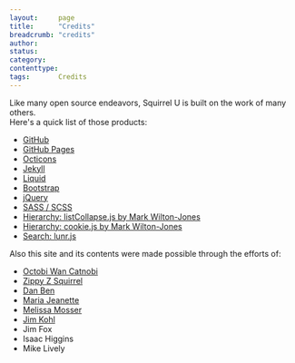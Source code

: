 ```yaml
---
layout:     page
title:      "Credits"
breadcrumb: "credits"
author:
status:     
category:
contenttype:
tags:       Credits
---
```


Like many open source endeavors, Squirrel U is built on the work of many others.  
Here's a quick list of those products:

 * [GitHub](https://github.com)
 * [GitHub Pages](https://pages.github.com)
 * [Octicons](https://octicons.github.com)
 * [Jekyll](http://jekyllrb.com)
 * [Liquid](https://shopify.github.io/liquid/)
 * [Bootstrap](http://getbootstrap.com)
 * [jQuery](http://jquery.com)
 * [SASS / SCSS](http://sass-lang.com)
 * [Hierarchy: listCollapse.js by Mark Wilton-Jones](http://www.howtocreate.co.uk/jslibs/script-listcollapse)
 * [Hierarchy: cookie.js by Mark Wilton-Jones](http://www.howtocreate.co.uk/jslibs/script-cookie)
 * [Search: lunr.js](http://lunrjs.com)
 
Also this site and its contents were made possible through the efforts of:

 * [Octobi Wan Catnobi](https://github.com/octobiwancatnobi)
 * [Zippy Z Squirrel](https://github.com/zippyzsquirrel)
 * [Dan Ben](https://github.com/dben1713)
 * [Maria Jeanette](https://github.com/mjeannet)
 * [Melissa Mosser](https://github.com/SassyBA)
 * [Jim Kohl](https://github.com/jimkohl)
 * Jim Fox
 * Isaac Higgins
 * Mike Lively

